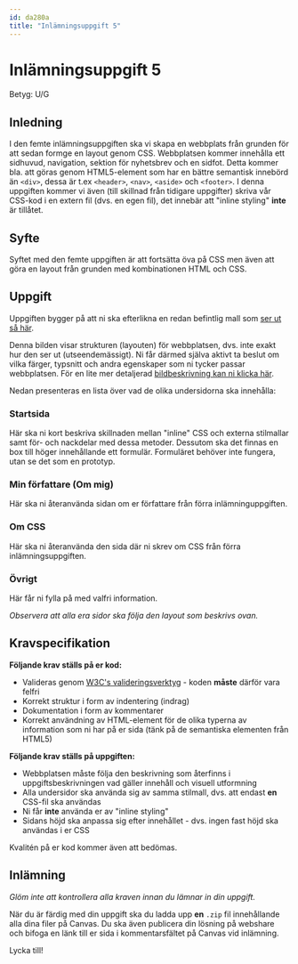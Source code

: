 ```yaml
---
id: da280a
title: "Inlämningsuppgift 5"
---
```


# Inlämningsuppgift 5

Betyg: U/G

## Inledning

I den femte inlämningsuppgiften ska vi skapa en webbplats från grunden för att sedan formge en layout genom CSS. Webbplatsen kommer innehålla ett sidhuvud, navigation, sektion för nyhetsbrev och en sidfot. Detta kommer bla. att göras genom HTML5-element som har en bättre semantisk innebörd än `<div>`, dessa är t.ex `<header>`, `<nav>`, `<aside>` och `<footer>`. I denna uppgiften kommer vi även (till skillnad från tidigare uppgifter) skriva vår CSS-kod i en extern fil (dvs. en egen fil), det innebär att "inline styling" **inte** är tillåtet.

## Syfte

Syftet med den femte uppgiften är att fortsätta öva på CSS men även att göra en layout från grunden med kombinationen HTML och CSS.

## Uppgift


Uppgiften bygger på att ni ska efterlikna en redan befintlig mall som [ser ut så här](../material/assets/da280a_inl5_bild1.png).

Denna bilden visar strukturen (layouten) för webbplatsen, dvs. inte exakt hur den ser ut (utseendemässigt). Ni får därmed själva aktivt ta beslut om vilka färger, typsnitt och andra egenskaper som ni tycker passar webbplatsen. För en lite mer detaljerad [bildbeskrivning kan ni klicka här](../material/assets/da280a_inl5_bild2.png).

Nedan presenteras en lista över vad de olika undersidorna ska innehålla:

### Startsida

Här ska ni kort beskriva skillnaden mellan "inline" CSS och externa stilmallar samt för- och nackdelar med dessa metoder. Dessutom ska det finnas en box till höger innehållande ett formulär. Formuläret behöver inte fungera, utan se det som en prototyp.

### Min författare (Om mig)

Här ska ni återanvända sidan om er författare från förra inlämninguppgiften.

### Om CSS

Här ska ni återanvända den sida där ni skrev om CSS från förra inlämningsuppgiften.

### Övrigt

Här får ni fylla på med valfri information.

*Observera att alla era sidor ska följa den layout som beskrivs ovan.*


## Kravspecifikation

**Följande krav ställs på er kod:**

* Valideras genom [W3C's valideringsverktyg](http://validator.w3.org) - koden **måste** därför vara felfri
* Korrekt struktur i form av indentering (indrag)
* Dokumentation i form av kommentarer
* Korrekt användning av HTML-element för de olika typerna av information som ni har på er sida (tänk på de semantiska elementen från HTML5)

**Följande krav ställs på uppgiften:**

* Webbplatsen måste följa den beskrivning som återfinns i uppgiftsbeskrivningen vad gäller innehåll och visuell utformning
* Alla undersidor ska använda sig av samma stilmall, dvs. att endast **en** CSS-fil ska användas
* Ni får **inte** använda er av "inline styling"
* Sidans höjd ska anpassa sig efter innehållet - dvs. ingen fast höjd ska användas i er CSS

Kvalitén på er kod kommer även att bedömas.

## Inlämning

*Glöm inte att kontrollera alla kraven innan du lämnar in din uppgift.*

När du är färdig med din uppgift ska du ladda upp **en** `.zip` fil innehållande alla dina filer på Canvas. Du ska även publicera din lösning på webshare och bifoga en länk till er sida i kommentarsfältet på Canvas vid inlämning.

Lycka till!
